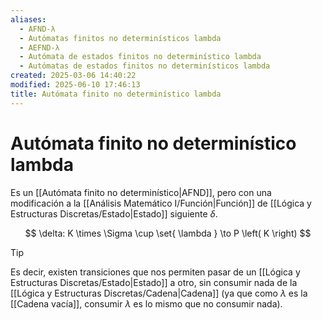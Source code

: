 ```yaml
---
aliases:
  - AFND-λ
  - Autómatas finitos no determinísticos lambda
  - AEFND-λ
  - Autómata de estados finitos no determinístico lambda
  - Autómatas de estados finitos no determinísticos lambda
created: 2025-03-06 14:40:22
modified: 2025-06-10 17:46:13
title: Autómata finito no determinístico lambda
---
```


# Autómata finito no determinístico lambda

Es un [[Autómata finito no determinístico|AFND]], pero con una modificación a la [[Análisis Matemático I/Función|Función]] de [[Lógica y Estructuras Discretas/Estado|Estado]] siguiente $\delta$.

$$
\delta: K \times \Sigma \cup \set{ \lambda } \to P \left( K \right)
$$

> [!tip]
> Es decir, existen transiciones que nos permiten pasar de un [[Lógica y Estructuras Discretas/Estado|Estado]] a otro, sin consumir nada de la [[Lógica y Estructuras Discretas/Cadena|Cadena]] (ya que como $\lambda$ es la [[Cadena vacía]], consumir $\lambda$ es lo mismo que no consumir nada).
